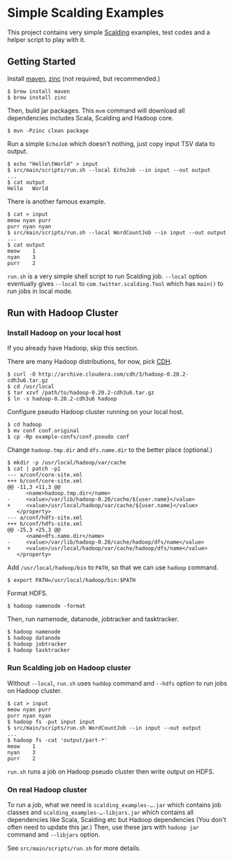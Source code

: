 Simple Scalding Examples
========================

This project contains very simple [Scalding](https://github.com/twitter/scalding) examples, test codes and a helper script to play with it.

Getting Started
---------------

Install [maven](http://maven.apache.org/), [zinc](https://github.com/typesafehub/zinc) (not required, but recommended.)

    $ brew install maven
    $ brew install zinc

Then, build jar packages. This ``mvm`` command will download all dependencies includes Scala, Scalding and Hadoop core.

    $ mvn -Pzinc clean package

Run a simple ``EchoJob`` which doesn't nothing, just copy input TSV data to output.

    $ echo "Hello\tWorld" > input
    $ src/main/scripts/run.sh --local EchoJob --in input --out output
    ...
    $ cat output
    Hello	World

There is another famous example.

    $ cat > input
    meow nyan purr
    purr nyan nyan
    $ src/main/scripts/run.sh --local WordCountJob --in input --out output
    ...
    $ cat output
    meow	1
    nyan	3
    purr	2

``run.sh`` is a very simple shell script to run Scalding job.
``--local`` option eventually gives ``--local`` to ``com.twitter.scalding.Tool`` which has ``main()`` to run jobs in local mode.

Run with Hadoop Cluster
-----------------------

### Install Hadoop on your local host

If you already have Hadoop, skip this section.

There are many Hadoop distributions, for now, pick [CDH](http://www.cloudera.com/content/cloudera/en/products/cdh.html).

    $ curl -O http://archive.cloudera.com/cdh/3/hadoop-0.20.2-cdh3u6.tar.gz
    $ cd /usr/local
    $ tar xzvf /path/to/hadoop-0.20.2-cdh3u6.tar.gz
    $ ln -s hadoop-0.20.2-cdh3u6 hadoop

Configure pseudo Hadoop cluster running on your local host.

    $ cd hadoop
    $ mv conf conf.original
    $ cp -Rp example-confs/conf.pseudo conf

Change `hadoop.tmp.dir` and `dfs.name.dir` to the better place (optional.)

    $ mkdir -p /usr/local/hadoop/var/cache
    $ cat | patch -p1
    --- a/conf/core-site.xml
    +++ b/conf/core-site.xml
    @@ -11,3 +11,3 @@
          <name>hadoop.tmp.dir</name>
    -     <value>/var/lib/hadoop-0.20/cache/${user.name}</value>
    +     <value>/usr/local/hadoop/var/cache/${user.name}</value>
       </property>
    --- a/conf/hdfs-site.xml
    +++ b/conf/hdfs-site.xml
    @@ -25,3 +25,3 @@
          <name>dfs.name.dir</name>
    -     <value>/var/lib/hadoop-0.20/cache/hadoop/dfs/name</value>
    +     <value>/usr/local/hadoop/var/cache/hadoop/dfs/name</value>
       </property>

Add ``/usr/local/hadoop/bin`` to ``PATH``, so that we can use ``hadoop`` command.

    $ export PATH=/usr/local/hadoop/bin:$PATH

Format HDFS.

    $ hadoop namenode -format

Then, run namenode, datanode, jobtracker and tasktracker.

    $ hadoop namenode
    $ hadoop datanode
    $ hadoop jobtracker
    $ hadoop tasktracker

### Run Scalding job on Hadoop cluster

Without ``--local``, ``run.sh`` uses ``haddop`` command and ``--hdfs`` option to run jobs on Hadoop cluster.

    $ cat > input
    meow nyan purr
    purr nyan nyan
    $ hadoop fs -put input input
    $ src/main/scripts/run.sh WordCountJob --in input --out output
    ...
    $ hadoop fs -cat 'output/part-*'
    meow	1
    nyan	3
    purr	2

``run.sh`` runs a job on Hadoop pseudo cluster then write output on HDFS.

### On real Hadoop cluster

To run a job, what we need is ``scalding_examples-….jar`` which contains job classes and ``scalding_examples-…-libjars.jar`` which contains all dependencies like Scala, Scalding etc but Hadoop dependencies (You don't often need to update this jar.) Then, use these jars with ``hadoop jar`` command and ``--libjars`` option.

See ``src/main/scripts/run.sh`` for more details.